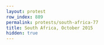 ```yaml
---
layout: protest
row_index: 889
permalink: protests/south-africa-77
title: South Africa, October 2015
hidden: true
---
```

